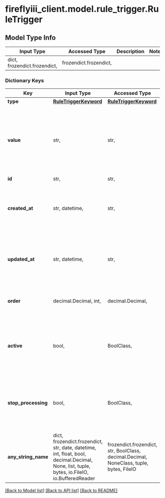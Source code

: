 # fireflyiii_client.model.rule_trigger.RuleTrigger

## Model Type Info
Input Type | Accessed Type | Description | Notes
------------ | ------------- | ------------- | -------------
dict, frozendict.frozendict,  | frozendict.frozendict,  |  | 

### Dictionary Keys
Key | Input Type | Accessed Type | Description | Notes
------------ | ------------- | ------------- | ------------- | -------------
**type** | [**RuleTriggerKeyword**](RuleTriggerKeyword.md) | [**RuleTriggerKeyword**](RuleTriggerKeyword.md) |  | 
**value** | str,  | str,  | The accompanying value the trigger responds to. This value is often mandatory, but this depends on the trigger. | 
**id** | str,  | str,  |  | [optional] 
**created_at** | str, datetime,  | str,  |  | [optional] value must conform to RFC-3339 date-time
**updated_at** | str, datetime,  | str,  |  | [optional] value must conform to RFC-3339 date-time
**order** | decimal.Decimal, int,  | decimal.Decimal,  | Order of the trigger | [optional] value must be a 32 bit integer
**active** | bool,  | BoolClass,  | If the trigger is active. Defaults to true. | [optional] if omitted the server will use the default value of True
**stop_processing** | bool,  | BoolClass,  | When true, other triggers will not be checked if this trigger was triggered. Defaults to false. | [optional] if omitted the server will use the default value of False
**any_string_name** | dict, frozendict.frozendict, str, date, datetime, int, float, bool, decimal.Decimal, None, list, tuple, bytes, io.FileIO, io.BufferedReader | frozendict.frozendict, str, BoolClass, decimal.Decimal, NoneClass, tuple, bytes, FileIO | any string name can be used but the value must be the correct type | [optional]

[[Back to Model list]](../../README.md#documentation-for-models) [[Back to API list]](../../README.md#documentation-for-api-endpoints) [[Back to README]](../../README.md)

